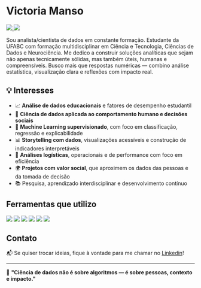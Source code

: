 # Victoria Manso

<div>
  <a href="https://www.linkedin.com/in/victoriamanso" target="_blank">
    <img src="https://img.shields.io/badge/-LinkedIn-0A66C2?style=for-the-badge&logo=linkedin&logoColor=white">
  </a> 
  <a href="mailto:victoria.manso@hotmail.com">
    <img src="https://img.shields.io/badge/Outlook-6A0DAD?style=for-the-badge&logo=microsoft-outlook&logoColor=white">
  </a>
</div>

Sou analista/cientista de dados em constante formação. Estudante da UFABC com formação multidisciplinar em Ciência e Tecnologia, Ciências de Dados e Neurociência. Me dedico a construir soluções analíticas que sejam não apenas tecnicamente sólidas, mas também úteis, humanas e compreensíveis. Busco mais que respostas numéricas — combino análise estatística, visualização clara e reflexões com impacto real.


## 💡 Interesses

- 📈 **Análise de dados educacionais** e fatores de desempenho estudantil  
- 🧠 **Ciência de dados aplicada ao comportamento humano e decisões sociais**  
- 🤖 **Machine Learning supervisionado**, com foco em classificação, regressão e explicabilidade  
- 📊 **Storytelling com dados**, visualizações acessíveis e construção de indicadores interpretáveis  
- 🚛 **Análises logísticas**, operacionais e de performance com foco em eficiência  
- 🌍 **Projetos com valor social**, que aproximem os dados das pessoas e da tomada de decisão  
- 📚 Pesquisa, aprendizado interdisciplinar e desenvolvimento contínuo  

## Ferramentas que utilizo

<div>
  <!-- Python -->
  <img src="https://img.shields.io/badge/Python-3776AB?style=for-the-badge&logo=python&logoColor=white">
  
  <!-- Excel -->
  <img src="https://img.shields.io/badge/Excel-217346?style=for-the-badge&logo=microsoft-excel&logoColor=white">
  
  <!-- SQL (usando MySQL como referência) -->
  <img src="https://img.shields.io/badge/SQL-003B57?style=for-the-badge&logo=mysql&logoColor=white">
  
  <!-- Power BI -->
  <img src="https://img.shields.io/badge/Power_BI-F2C811?style=for-the-badge&logo=power-bi&logoColor=black">
  
  <!-- Jupyter -->
  <img src="https://img.shields.io/badge/Jupyter-F37626?style=for-the-badge&logo=jupyter&logoColor=white">
  
  <!-- Git --> 
  <img src="https://img.shields.io/badge/Git-F05032?style=for-the-badge&logo=git&logoColor=white">
</div>

## Contato 

📬 Se quiser trocar ideias, fique à vontade para me chamar no [Linkedin](https://www.linkedin.com/in/victoriamanso/)!

---
💬 **"Ciência de dados não é sobre algoritmos — é sobre pessoas, contexto e impacto."**
